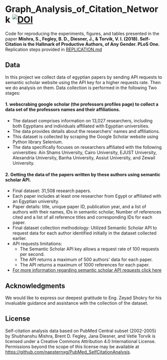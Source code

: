 # Graph_Analysis_of_Citation_Network [![DOI](https://zenodo.org/badge/114928249.svg)](https://zenodo.org/badge/latestdoi/114928249)  
Code for reproducing the experiments, figures, and tables presented in the paper 
**Mishra, S., Fegley, B. D., Diesner, J., & Torvik, V. I. (2018). Self-Citation is the Hallmark of Productive Authors, of Any Gender. PLoS One.**  Replication steps provided in [REPLICATION.md](REPLICATION.md)  

## Data  
In this project we collect data of egyptian papers by sending API requests to semantic scholar website using the API key for a higher requests rate. Then we do analysis on them. Data collection is performed in the following Two stages:

#### 1. webscrabing google scholar (the professors profiles page) to collect a data set of the professors names and their affiliations.
+ The dataset comprises information on 13,027 researchers, including both Egyptians and individuals affiliated with Egyptian universities.
+ The data provides details about the researchers' names and affiliations.
+ This dataset is collected by scraping the Google Scholar website using Python library Selenium.
+ The data specifically focuses on researchers affiliated with the following universities: Ain Shams University, Cairo University, EJUST University, Alexandria University, Banha University, Assiut University, and Zewail University.   

#### 2. Getting the data of the papers written by these authors using semantic scholar API.
+ Final dataset: 31,508 research papers.
+ Each paper includes at least one researcher from Egypt or affiliated with an Egyptian university.
+ Paper details: title, unique paper ID, publication year, and a list of authors with their names, IDs in semantic scholar, Number of references cited and a list of all reference titles and corresponding IDs for each paper.
+ Final dataset collection methodology: Utilized Semantic Scholar API to request data for each author identified initially in the dataset collected earlier.
+ API requests limitations:
  + The Semantic Scholar API key allows a request rate of 100 requests per second.
  + The API returns a maximum of 500 authors' data for each paper.
  + The API returns a maximum of 1000 references for each paper.
+ [For more information regarding semantic scholar API requests click here](https://api.semanticscholar.org/api-docs?utm_medium=email&_hsmi=230452164&_hsenc=p2ANqtz-_qqTwwj9_nmTTO1Rgps8SST_95rgUi3jjt4VxwQ6BOaFkEntuUMB8csVGToUyoMQSRQzZT6HYiybCLxIdnx3v4VVoIhA&utm_content=230452164&utm_source=hs_automation)

 

## Acknowledgments
We would like to express our deepest gratitude to Eng. Zeyad Shokry for his invaluable guidance and assistance with the collection of the dataset.

## License  
Self-citation analysis data based on PubMed Central subset (2002-2005) by Shubhanshu Mishra, Brent D. Fegley, Jana Diesner, and Vetle Torvik is licensed under a Creative Commons Attribution 4.0 International License. Permissions beyond the scope of this license may be available at https://github.com/napsternxg/PubMed_SelfCitationAnalysis.

